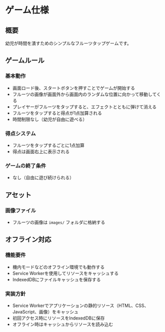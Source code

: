 # ゲーム仕様

## 概要

幼児が時間を潰すためのシンプルなフルーツタップゲームです。

## ゲームルール

### 基本動作

- 画面ロード後、スタートボタンを押すことでゲームが開始する
- フルーツの画像が画面外から画面内のランダムな位置に向かって移動してくる
- プレイヤーがフルーツをタップすると、エフェクトとともに弾けて消える
- フルーツをタップすると得点が1点加算される
- 時間制限なし（幼児が自由に遊べる）

### 得点システム

- フルーツをタップするごとに1点加算
- 得点は画面右上に表示される

### ゲームの終了条件

- なし（自由に遊び続けられる）

## アセット

### 画像ファイル

- フルーツの画像は `images/` フォルダに格納する

## オフライン対応

### 機能要件

- 機内モードなどのオフライン環境でも動作する
- Service Workerを使用してリソースをキャッシュする
- IndexedDBにファイルキャッシュを保存する

### 実装方針

- Service Workerでアプリケーションの静的リソース（HTML、CSS、JavaScript、画像）をキャッシュ
- 初回アクセス時にリソースをIndexedDBに保存
- オフライン時はキャッシュからリソースを読み込む
